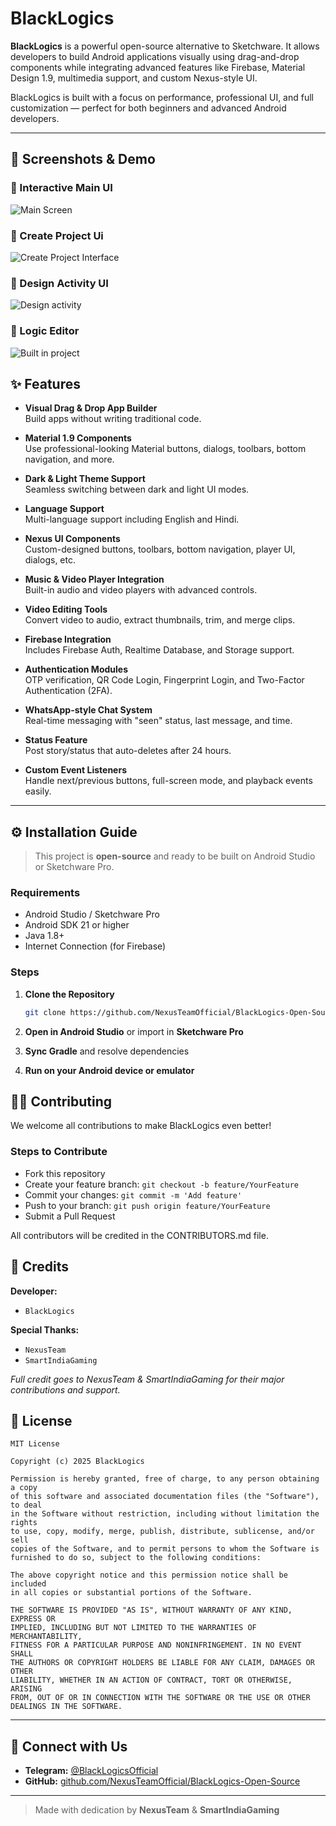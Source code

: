 
# BlackLogics

**BlackLogics** is a powerful open-source alternative to Sketchware. It allows developers to build Android applications visually using drag-and-drop components while integrating advanced features like Firebase, Material Design 1.9, multimedia support, and custom Nexus-style UI.

BlackLogics is built with a focus on performance, professional UI, and full customization — perfect for both beginners and advanced Android developers.

---

## 📸 **Screenshots & Demo**

### **🚀 Interactive Main UI**  
![Main Screen](screenshots/s.png.png)  

### **🔹 Create Project Ui**  
![Create Project Interface](screenshots/s1.png.png)  

### **🚀 Design Activity UI**  
![Design activity](screenshots/s3.png.png)  

### **🔹 Logic Editor**  
![Built in project](screenshots/s4.png.png)  



## ✨ Features

- **Visual Drag & Drop App Builder**  
  Build apps without writing traditional code.

- **Material 1.9 Components**  
  Use professional-looking Material buttons, dialogs, toolbars, bottom navigation, and more.

- **Dark & Light Theme Support**  
  Seamless switching between dark and light UI modes.

- **Language Support**  
  Multi-language support including English and Hindi.

- **Nexus UI Components**  
  Custom-designed buttons, toolbars, bottom navigation, player UI, dialogs, etc.

- **Music & Video Player Integration**  
  Built-in audio and video players with advanced controls.

- **Video Editing Tools**  
  Convert video to audio, extract thumbnails, trim, and merge clips.

- **Firebase Integration**  
  Includes Firebase Auth, Realtime Database, and Storage support.

- **Authentication Modules**  
  OTP verification, QR Code Login, Fingerprint Login, and Two-Factor Authentication (2FA).

- **WhatsApp-style Chat System**  
  Real-time messaging with "seen" status, last message, and time.

- **Status Feature**  
  Post story/status that auto-deletes after 24 hours.

- **Custom Event Listeners**  
  Handle next/previous buttons, full-screen mode, and playback events easily.

---

## ⚙️ Installation Guide

> This project is **open-source** and ready to be built on Android Studio or Sketchware Pro.

### Requirements

- Android Studio / Sketchware Pro
- Android SDK 21 or higher
- Java 1.8+
- Internet Connection (for Firebase)

### Steps

1. **Clone the Repository**
   ```bash
   git clone https://github.com/NexusTeamOfficial/BlackLogics-Open-Source.git


2. **Open in Android Studio** or import in **Sketchware Pro**

3. **Sync Gradle** and resolve dependencies

4. **Run on your Android device or emulator**


## 👨‍💻 Contributing

We welcome all contributions to make BlackLogics even better!

### Steps to Contribute

* Fork this repository
* Create your feature branch: `git checkout -b feature/YourFeature`
* Commit your changes: `git commit -m 'Add feature'`
* Push to your branch: `git push origin feature/YourFeature`
* Submit a Pull Request

All contributors will be credited in the CONTRIBUTORS.md file.


## 🙌 Credits

**Developer:**

* `BlackLogics`

**Special Thanks:**

* `NexusTeam`
* `SmartIndiaGaming`

*Full credit goes to NexusTeam & SmartIndiaGaming for their major contributions and support.*


## 📄 License

```text
MIT License

Copyright (c) 2025 BlackLogics

Permission is hereby granted, free of charge, to any person obtaining a copy
of this software and associated documentation files (the "Software"), to deal
in the Software without restriction, including without limitation the rights  
to use, copy, modify, merge, publish, distribute, sublicense, and/or sell  
copies of the Software, and to permit persons to whom the Software is  
furnished to do so, subject to the following conditions:

The above copyright notice and this permission notice shall be included  
in all copies or substantial portions of the Software.

THE SOFTWARE IS PROVIDED "AS IS", WITHOUT WARRANTY OF ANY KIND, EXPRESS OR  
IMPLIED, INCLUDING BUT NOT LIMITED TO THE WARRANTIES OF MERCHANTABILITY,  
FITNESS FOR A PARTICULAR PURPOSE AND NONINFRINGEMENT. IN NO EVENT SHALL  
THE AUTHORS OR COPYRIGHT HOLDERS BE LIABLE FOR ANY CLAIM, DAMAGES OR OTHER  
LIABILITY, WHETHER IN AN ACTION OF CONTRACT, TORT OR OTHERWISE, ARISING  
FROM, OUT OF OR IN CONNECTION WITH THE SOFTWARE OR THE USE OR OTHER  
DEALINGS IN THE SOFTWARE.
```

---

## 🔗 Connect with Us

* **Telegram:** [@BlackLogicsOfficial](https://t.me/blacklogics)
* **GitHub:** [github.com/NexusTeamOfficial/BlackLogics-Open-Source](github.com/NexusTeamOfficial/BlackLogics-Open-Source)
---

> Made with dedication by **NexusTeam** & **SmartIndiaGaming**
